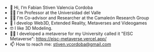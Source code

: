 - 👋 Hi, I’m Fabian Stiven Valencia Cordoba
- 🧑‍🏫 I'm Professor at the Universidad del Valle
- 🧑‍💼 I'm Co-advisor and Researcher at the Camaleón Research Group
- 👀 I develop Web3D, Extended Reality, Metaverses and Videogames
- 🤓 I like 3D Modeling.
- 🧑‍💻 I developed a metaverse for my University called it "EISC Metaverse": https://eisc-metaverse.vercel.app/
- 📫 How to reach me: stiven.vcordoba@gmail.com
